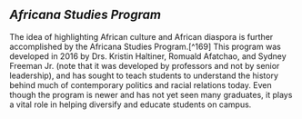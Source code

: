 ## _Africana Studies Program_ ##

The idea of highlighting African culture and African diaspora is further accomplished by the Africana Studies Program.[^169] This program was developed in 2016 by Drs. Kristin Haltiner, Romuald Afatchao, and Sydney Freeman Jr. (note that it was developed by professors and not by senior leadership), and has sought to teach students to understand the history behind much of contemporary politics and racial relations today. Even though the program is newer and has not yet seen many graduates, it plays a vital role in helping diversify and educate students on campus.